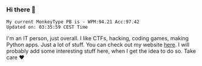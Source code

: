 ### Hi there 👋
<!-- PB START -->
```
My current MonkeyType PB is - WPM:94.21 Acc:97.42
Updated on: 03:35:59 CEST Time
```
<!-- PB END -->
I'm an IT person, just overall. I like CTFs, hacking, coding games, making Python apps. Just a lot of stuff.
You can check out my website [here](https://skill3472.github.io/).
I will probably add some interesting stuff here, when I get the idea to do so. Take care ❤️

